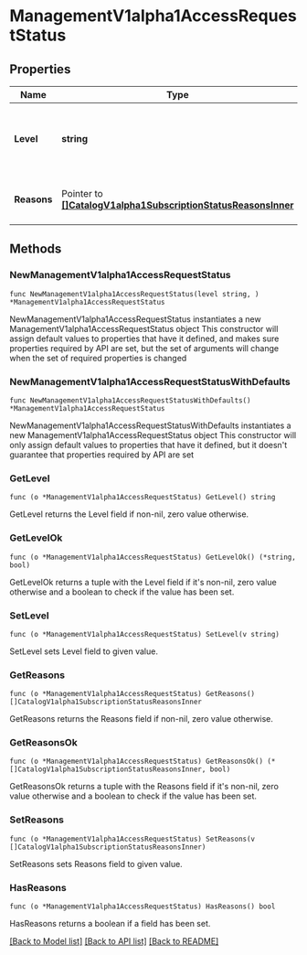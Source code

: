 # ManagementV1alpha1AccessRequestStatus

## Properties

Name | Type | Description | Notes
------------ | ------------- | ------------- | -------------
**Level** | **string** | The current status level, indicating progress towards consistency. | 
**Reasons** | Pointer to [**[]CatalogV1alpha1SubscriptionStatusReasonsInner**](CatalogV1alpha1SubscriptionStatusReasonsInner.md) | Reasons for the generated status. | [optional] 

## Methods

### NewManagementV1alpha1AccessRequestStatus

`func NewManagementV1alpha1AccessRequestStatus(level string, ) *ManagementV1alpha1AccessRequestStatus`

NewManagementV1alpha1AccessRequestStatus instantiates a new ManagementV1alpha1AccessRequestStatus object
This constructor will assign default values to properties that have it defined,
and makes sure properties required by API are set, but the set of arguments
will change when the set of required properties is changed

### NewManagementV1alpha1AccessRequestStatusWithDefaults

`func NewManagementV1alpha1AccessRequestStatusWithDefaults() *ManagementV1alpha1AccessRequestStatus`

NewManagementV1alpha1AccessRequestStatusWithDefaults instantiates a new ManagementV1alpha1AccessRequestStatus object
This constructor will only assign default values to properties that have it defined,
but it doesn't guarantee that properties required by API are set

### GetLevel

`func (o *ManagementV1alpha1AccessRequestStatus) GetLevel() string`

GetLevel returns the Level field if non-nil, zero value otherwise.

### GetLevelOk

`func (o *ManagementV1alpha1AccessRequestStatus) GetLevelOk() (*string, bool)`

GetLevelOk returns a tuple with the Level field if it's non-nil, zero value otherwise
and a boolean to check if the value has been set.

### SetLevel

`func (o *ManagementV1alpha1AccessRequestStatus) SetLevel(v string)`

SetLevel sets Level field to given value.


### GetReasons

`func (o *ManagementV1alpha1AccessRequestStatus) GetReasons() []CatalogV1alpha1SubscriptionStatusReasonsInner`

GetReasons returns the Reasons field if non-nil, zero value otherwise.

### GetReasonsOk

`func (o *ManagementV1alpha1AccessRequestStatus) GetReasonsOk() (*[]CatalogV1alpha1SubscriptionStatusReasonsInner, bool)`

GetReasonsOk returns a tuple with the Reasons field if it's non-nil, zero value otherwise
and a boolean to check if the value has been set.

### SetReasons

`func (o *ManagementV1alpha1AccessRequestStatus) SetReasons(v []CatalogV1alpha1SubscriptionStatusReasonsInner)`

SetReasons sets Reasons field to given value.

### HasReasons

`func (o *ManagementV1alpha1AccessRequestStatus) HasReasons() bool`

HasReasons returns a boolean if a field has been set.


[[Back to Model list]](../README.md#documentation-for-models) [[Back to API list]](../README.md#documentation-for-api-endpoints) [[Back to README]](../README.md)


